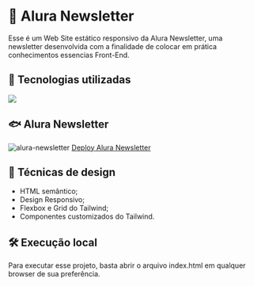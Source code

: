 # 🤿 Alura Newsletter
Esse é um Web Site estático responsivo da Alura Newsletter, uma newsletter desenvolvida com a finalidade de colocar em prática conhecimentos essencias Front-End.

## 🚀 Tecnologias utilizadas
<div align="left">
    <a href="https://skillicons.dev">
        <img src="https://skillicons.dev/icons?i=html,tailwind,js"/>
    </a>
</div>

## 🐟 Alura Newsletter
![alura-newsletter](https://github.com/user-attachments/assets/3e5cf28a-aa0e-4d0d-9615-f9bf23e11653)
[Deploy Alura Newsletter](https://arthurscarpin.github.io/alura-newsletter/)

## 🦈 Técnicas de design
- HTML semântico;
- Design Responsivo;
- Flexbox e Grid do Tailwind;
- Componentes customizados do Tailwind.

## 🛠️ Execução local
Para executar esse projeto, basta abrir o arquivo index.html em qualquer browser de sua preferência.
